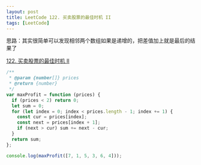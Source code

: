 ```yaml
---
layout: post
title: LeetCode 122. 买卖股票的最佳时机 II
tags: [LeetCode]
---
```


思路：其实很简单可以发现相邻两个数组如果是递增的，把差值加上就是最后的结果了

[122. 买卖股票的最佳时机 II](https://leetcode-cn.com/problems/best-time-to-buy-and-sell-stock-ii/)

```js
/**
 * @param {number[]} prices
 * @return {number}
 */
var maxProfit = function (prices) {
  if (prices < 2) return 0;
  let sum = 0;
  for (let index = 0; index < prices.length - 1; index += 1) {
    const cur = prices[index];
    const next = prices[index + 1];
    if (next > cur) sum += next - cur;
  }
  return sum;
};

console.log(maxProfit([7, 1, 5, 3, 6, 4]));
```
